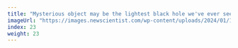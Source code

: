 ```yaml
---
title: "Mysterious object may be the lightest black hole we've ever seen"
imageUrl: "https://images.newscientist.com/wp-content/uploads/2024/01/19145537/SEI_187879270.jpg?width=600"
index: 23
weight: 23
---
```

